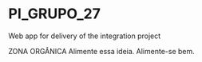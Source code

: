# PI_GRUPO_27
Web app for delivery of the integration project

ZONA ORGÂNICA
Alimente essa ideia. Alimente-se bem.